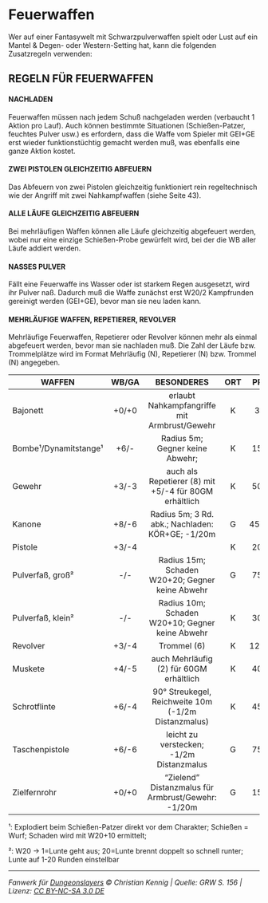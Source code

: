 # Feuerwaffen

Wer auf einer Fantasywelt mit Schwarzpulverwaffen spielt oder Lust auf ein Mantel & Degen- oder Western-Setting hat, kann die folgenden Zusatzregeln verwenden:

## REGELN FÜR FEUERWAFFEN

#### NACHLADEN

Feuerwaffen müssen nach jedem Schuß nachgeladen werden (verbaucht 1 Aktion pro Lauf). Auch können bestimmte Situationen (Schießen-Patzer, feuchtes Pulver usw.) es erfordern, dass die Waffe vom Spieler mit GEI+GE erst wieder funktionstüchtig gemacht werden muß, was ebenfalls eine ganze Aktion kostet.

#### ZWEI PISTOLEN GLEICHZEITIG ABFEUERN

Das Abfeuern von zwei Pistolen gleichzeitig funktioniert rein regeltechnisch wie der Angriff mit zwei Nahkampfwaffen (siehe Seite 43).

#### ALLE LÄUFE GLEICHZEITIG ABFEUERN

Bei mehrläufigen Waffen können alle Läufe gleichzeitig abgefeuert werden, wobei nur eine einzige Schießen-Probe gewürfelt wird, bei der die WB aller Läufe addiert werden.

#### NASSES PULVER

Fällt eine Feuerwaffe ins Wasser oder ist starkem Regen ausgesetzt, wird ihr Pulver naß. Dadurch muß die Waffe zunächst erst W20/2 Kampfrunden gereinigt werden (GEI+GE), bevor man sie neu laden kann.

#### MEHRLÄUFIGE WAFFEN, REPETIERER, REVOLVER

Mehrläufige Feuerwaffen, Repetierer oder Revolver können mehr als einmal abgefeuert werden, bevor man sie nachladen muß. Die Zahl der Läufe bzw. Trommelplätze wird im Format Mehrläufig (N), Repetierer (N) bzw. Trommel (N) angegeben.

| WAFFEN                | WB/GA |                      BESONDERES                       | ORT | PREIS |
| --------------------- | :---: | :---------------------------------------------------: | :-: | :---: |
| Bajonett              | +0/+0 |     erlaubt Nahkampfangriffe mit Armbrust/Gewehr      |  K  |  3GM  |
| Bombe¹/Dynamitstange¹ | +6/-  |            Radius 5m; Gegner keine Abwehr;            |  K  | 15GM  |
| Gewehr                | +3/-3 | auch als Repetierer (8) mit +5/-4 für 80GM erhältlich |  K  | 50GM  |
| Kanone                | +8/-6 |   Radius 5m; 3 Rd. abk.; Nachladen: KÖR+GE; -1/20m    |  G  | 450GM |
| Pistole               | +3/-4 |                                                       |  K  | 20GM  |
| Pulverfaß, groß²      |  -/-  |    Radius 15m; Schaden W20+20; Gegner keine Abwehr    |  G  | 75GM  |
| Pulverfaß, klein²     |  -/-  |    Radius 10m; Schaden W20+10; Gegner keine Abwehr    |  K  | 30GM  |
| Revolver              | +3/-4 |                      Trommel (6)                      |  K  | 120GM |
| Muskete               | +4/-5 |        auch Mehrläufig (2) für 60GM erhältlich        |  K  | 40GM  |
| Schrotflinte          | +6/-4 |  90° Streukegel, Reichweite 10m (-1/2m Distanzmalus)  |  K  | 45GM  |
| Taschenpistole        | +6/-6 |       leicht zu verstecken; -1/2m Distanzmalus        |  G  | 75GM  |
| Zielfernrohr          | +0/+0 |  “Zielend” Distanzmalus für Armbrust/Gewehr: -1/20m   |  G  | 15GM  |

¹: Explodiert beim Schießen-Patzer direkt vor dem Charakter; Schießen = Wurf; Schaden wird mit W20+10 ermittelt;

²: W20 -> 1=Lunte geht aus; 20=Lunte brennt doppelt so schnell runter; Lunte auf 1-20 Runden einstellbar

---

_Fanwerk für [Dungeonslayers](https://www.dungeonslayers.net/) © Christian Kennig | Quelle: GRW S. 156 | Lizenz: [CC BY-NC-SA 3.0 DE](https://creativecommons.org/licenses/by-nc-sa/3.0/de/)_

